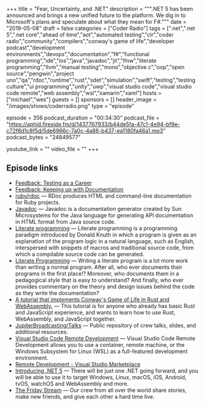 +++
title = "Fear, Uncertainty, and .NET"
description = """.NET 5 has been announced and brings a new unified future to the platform. We dig in to Microsoft's plans and speculate about what they mean for F#."""
date = "2019-05-08"
draft = false
categories = ["Coder Radio"]
tags = [".net",".net 5",".net core","ahead of time","aot","automated testing","clr","coder radio","community","compilers","conway's game of life","developer podcast","development environments","devops","documentation","f#","functional programming","ide","ios","java","javadoc","jit","lfnw","literate programming","llvm","manual testing","mono","objective c","oop","open source","pengwin","project uno","qa","rdoc","runtime","rust","sdet","simulation","swift","testing","testing culture","ui programming","unity","uwp","visual studio code","visual studio code remote","web assembly","wsl","xamarin","xaml"]
hosts = ["michael","wes"]
guests = []
sponsors = []
header_image = "/images/shows/coderradio.png"
type = "episode"

episode = 356
podcast_duration = "00:34:30"
podcast_file = "https://aphid.fireside.fm/d/1437767933/b44de5fa-47c1-4e94-bf9e-c72f8d1c8f5d/5de6966c-7a0c-4a86-b437-ea1180fa46a1.mp3"
podcast_bytes = "24849577"

youtube_link = ""
video_file = ""
+++

## Episode links

  * [Feedback: Testing as a Career](https://pastebin.com/veNbnXSX "Feedback: Testing as a Career")
  * [Feedback: Keeping up with Documentation](https://pastebin.com/xQxv6kar "Feedback: Keeping up with Documentation")
  * [ruby/rdoc](https://github.com/ruby/rdoc "ruby/rdoc") — RDoc produces HTML and command-line documentation for Ruby projects.
  * [Javadoc](https://en.wikipedia.org/wiki/Javadoc "Javadoc") — Javadoc is a documentation generator created by Sun Microsystems for the Java language for generating API documentation in HTML format from Java source code. 
  * [Literate programming](https://en.wikipedia.org/wiki/Literate_programming "Literate programming") — Literate programming is a programming paradigm introduced by Donald Knuth in which a program is given as an explanation of the program logic in a natural language, such as English, interspersed with snippets of macros and traditional source code, from which a compilable source code can be generated.
  * [Literate Programming](http://www.literateprogramming.com/ "Literate Programming") — Writing a literate program is a lot more work than writing a normal program. After all, who ever documents their programs in the first place!? Moreover, who documents them in a pedagogical style that is easy to understand? And finally, who ever provides commentary on the theory and design issues behind the code as they write the documentation?
  * [A tutorial that implements Conway's Game of Life in Rust and WebAssembly.](https://rustwasm.github.io/docs/book/game-of-life/introduction.html "A tutorial that implements Conway's Game of Life in Rust and WebAssembly.") — This tutorial is for anyone who already has basic Rust and JavaScript experience, and wants to learn how to use Rust, WebAssembly, and JavaScript together. 
  * [JupiterBroadcasting/Talks](https://github.com/JupiterBroadcasting/talks "JupiterBroadcasting/Talks") — Public repository of crew talks, slides, and additional resources. 
  * [Visual Studio Code Remote Development](https://code.visualstudio.com/docs/remote/remote-overview "Visual Studio Code Remote Development") — Visual Studio Code Remote Development allows you to use a container, remote machine, or the Windows Subsystem for Linux (WSL) as a full-featured development environment. 
  * [Remote Development - Visual Studio Marketplace](https://marketplace.visualstudio.com/items?itemName=ms-vscode-remote.vscode-remote-extensionpack "Remote Development - Visual Studio Marketplace")
  * [Introducing .NET 5](https://devblogs.microsoft.com/dotnet/introducing-net-5/ "Introducing .NET 5") — There will be just one .NET going forward, and you will be able to use it to target Windows, Linux, macOS, iOS, Android, tvOS, watchOS and WebAssembly and more.
  * [The Friday Stream](https://fridaystream.com/ "The Friday Stream") — Our crew from all over the world share stories, make new friends, and give each other a hard time live.

